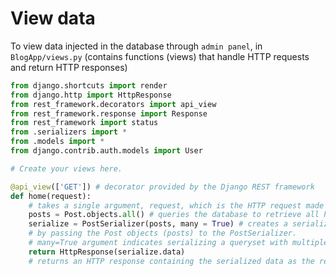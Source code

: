 # View data

To view data injected in the database through `admin panel`, in `BlogApp/views.py` (contains functions (views) that handle HTTP requests and return HTTP responses)
```py
from django.shortcuts import render
from django.http import HttpResponse
from rest_framework.decorators import api_view
from rest_framework.response import Response
from rest_framework import status
from .serializers import *
from .models import *
from django.contrib.auth.models import User

# Create your views here.

@api_view(['GET']) # decorator provided by the Django REST framework
def home(request):
    # takes a single argument, request, which is the HTTP request made by the client.
    posts = Post.objects.all() # queries the database to retrieve all Post objects. 
    serialize = PostSerializer(posts, many = True) # creates a serializer instance called serialize 
    # by passing the Post objects (posts) to the PostSerializer. 
    # many=True argument indicates serializing a queryset with multiple objects.
    return HttpResponse(serialize.data) 
    # returns an HTTP response containing the serialized data as the response content

```